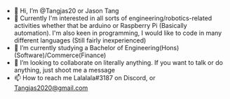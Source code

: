 - 👋 Hi, I’m @Tangjas20 or Jason Tang
- 👀 Currently I'm interested in all sorts of engineering/robotics-related activities whether that be arduino or Raspberry Pi (Basically automation).
      I'm also keen in programming, I would like to code in many different languages (Still fairly inexperienced)
- 🌱 I’m currently studying a Bachelor of Engineering(Hons)(Software)/Commerce(Finance)
- 💞️ I’m looking to collaborate on literally anything. If you want to talk or do anything, just shoot me a message
- 📫 How to reach me Lalalala#3187 on Discord, or Tangjas2020@gmail.com

<!---
Tangjas20/Tangjas20 is a ✨ special ✨ repository because its `README.md` (this file) appears on your GitHub profile.
You can click the Preview link to take a look at your changes.
--->
